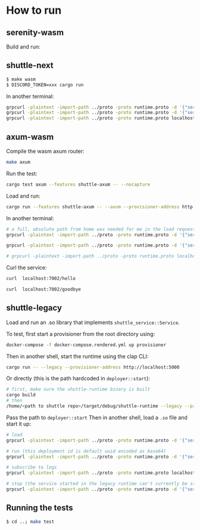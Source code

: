 # How to run

## serenity-wasm

Build and run:

## shuttle-next
```bash
$ make wasm
$ DISCORD_TOKEN=xxx cargo run
```

In another terminal:

``` bash
grpcurl -plaintext -import-path ../proto -proto runtime.proto -d '{"service_name": "Tonic", "path": "runtime/bot.wasm"}' localhost:6001 runtime.Runtime/Load
grpcurl -plaintext -import-path ../proto -proto runtime.proto -d '{"service_name": "Tonic"}' localhost:6001 runtime.Runtime/Start
grpcurl -plaintext -import-path ../proto -proto runtime.proto localhost:6001 runtime.Runtime/SubscribeLogs
```

## axum-wasm

Compile the wasm axum router:

```bash
make axum
```

Run the test:

```bash
cargo test axum --features shuttle-axum -- --nocapture
```

Load and run:

```bash
cargo run --features shuttle-axum -- --axum --provisioner-address http://localhost:8000
```

In another terminal:

``` bash
# a full, absolute path from home was needed for me in the load request
grpcurl -plaintext -import-path ../proto -proto runtime.proto -d '{"service_name": "Tonic", "path": "runtime/axum.wasm"}' localhost:6001 runtime.Runtime/Load

grpcurl -plaintext -import-path ../proto -proto runtime.proto -d '{"service_name": "Tonic"}' localhost:6001 runtime.Runtime/Start

# grpcurl -plaintext -import-path ../proto -proto runtime.proto localhost:6001 runtime.Runtime/SubscribeLogs
```

Curl the service:
```bash
curl  localhost:7002/hello

curl  localhost:7002/goodbye
```

## shuttle-legacy

Load and run an .so library that implements `shuttle_service::Service`. 

To test, first start a provisioner from the root directory using:

```bash
docker-compose -f docker-compose.rendered.yml up provisioner
```

Then in another shell, start the runtime using the clap CLI:

```bash
cargo run -- --legacy --provisioner-address http://localhost:5000
```

Or directly (this is the path hardcoded in `deployer::start`):
```bash
# first, make sure the shuttle-runtime binary is built
cargo build
# then
/home/<path to shuttle repo>/target/debug/shuttle-runtime --legacy --provisioner-address http://localhost:5000
```

Pass the path to `deployer::start`
Then in another shell, load a `.so` file and start it up:

``` bash
# load
grpcurl -plaintext -import-path ../proto -proto runtime.proto -d '{"service_name": "Tonic", "path": "examples/rocket/hello-world/target/debug/libhello_world.so"}' localhost:6001 runtime.Runtime/Load

# run (this deployment id is default uuid encoded as base64)
grpcurl -plaintext -import-path ../proto -proto runtime.proto -d '{"service_name": "Tonic", "deployment_id": "MDAwMDAwMDAtMDAwMC0wMDAwLTAwMDAtMDAwMDAwMDAwMDAw"}' localhost:6001 runtime.Runtime/Start

# subscribe to logs
grpcurl -plaintext -import-path ../proto -proto runtime.proto localhost:6001 runtime.Runtime/SubscribeLogs

# stop (the service started in the legacy runtime can't currently be stopped)
grpcurl -plaintext -import-path ../proto -proto runtime.proto -d '{"service_name": "Tonic"}' localhost:6001 runtime.Runtime/Stop
```

## Running the tests
```bash
$ cd ..; make test
```

